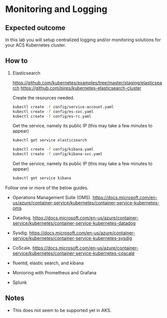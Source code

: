 # Monitoring and Logging

## Expected outcome

In this lab you will setup centralized logging and/or monitoring solutions for your ACS Kubernetes cluster.

## How to


1. Elasticsearch

	https://github.com/kubernetes/examples/tree/master/staging/elasticsearch
	https://github.com/pires/kubernetes-elasticsearch-cluster

	

	Create the resources needed.
	```sh
	kubectl create -f config/service-account.yaml
	kubectl create -f config/es-svc.yaml
	kubectl create -f config/es-rc.yaml
	```

	Get the service, namely its public IP (this may take a few minutes to appear)
	```sh
	kubectl get service elasticsearch
	```


	```sh
	kubectl create -f config/kibana.yaml
	kubectl create -f config/kibana-svc.yaml
	```

	Get the service, namely its public IP (this may take a few minutes to appear)
	```sh
	kubectl get service kibana
	```



Follow one or more of the below guides.

* Operations Management Suite (OMS). https://docs.microsoft.com/en-us/azure/container-service/kubernetes/container-service-kubernetes-oms

* Datadog. https://docs.microsoft.com/en-us/azure/container-service/kubernetes/container-service-kubernetes-datadog 

* Sysdig. https://docs.microsoft.com/en-us/azure/container-service/kubernetes/container-service-kubernetes-sysdig

* CoScale. https://docs.microsoft.com/en-us/azure/container-service/kubernetes/container-service-kubernetes-coscale 
    
* fluentd, elastic search, and kibana

* Monioring with Prometheus and Grafana

* Splunk

## Notes

- This does not seem to be supported yet in AKS.

